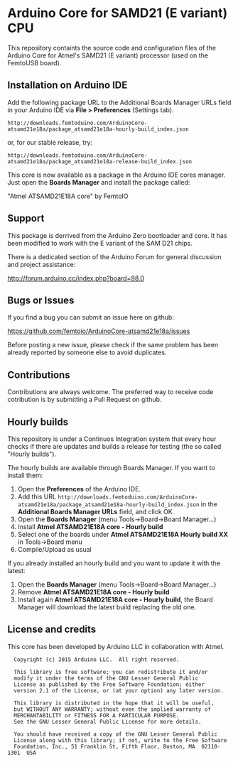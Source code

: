 # Arduino Core for SAMD21 (E variant) CPU

This repository containts the source code and configuration files of the Arduino Core
for Atmel's SAMD21 (E variant) processor (used on the FemtoUSB board).

## Installation on Arduino IDE

Add the following package URL to the Additional Boards Manager URLs field in your Arduino IDE via **File > Preferences** (Settings tab).
```
http://downloads.femtoduino.com/ArduinoCore-atsamd21e18a/package_atsamd21e18a-hourly-build_index.json
```

or, for our stable release, try:

```
http://downloads.femtoduino.com/ArduinoCore-atsamd21e18a/package_atsamd21e18a-release-build_index.json
```

This core is now available as a package in the Arduino IDE cores manager.
Just open the **Boards Manager** and install the package called:

"Atmel ATSAMD21E18A core" by FemtoIO

## Support

This package is derrived from the Arduino Zero bootloader and core. It has been modified to work with the E variant of the SAM D21 chips.

There is a dedicated section of the Arduino Forum for general discussion and project assistance:

http://forum.arduino.cc/index.php?board=98.0

## Bugs or Issues

If you find a bug you can submit an issue here on github:

https://github.com/femtoio/ArduinoCore-atsamd21e18a/issues

Before posting a new issue, please check if the same problem has been already reported by someone else
to avoid duplicates.

## Contributions

Contributions are always welcome. The preferred way to receive code cotribution is by submitting a 
Pull Request on github.

## Hourly builds

This repository is under a Continuos Integration system that every hour checks if there are updates and
builds a release for testing (the so called "Hourly builds").

The hourly builds are available through Boards Manager. If you want to install them:
  1. Open the **Preferences** of the Arduino IDE.
  2. Add this URL `http://downloads.femtoduino.com/ArduinoCore-atsamd21e18a/package_atsamd21e18a-hourly-build_index.json` in the **Additional Boards Manager URLs** field, and click OK.
  3. Open the **Boards Manager** (menu Tools->Board->Board Manager...)
  4. Install **Atmel ATSAMD21E18A core - Hourly build**
  5. Select one of the boards under **Atmel ATSAMD21E18A Hourly build XX** in Tools->Board menu
  6. Compile/Upload as usual

If you already installed an hourly build and you want to update it with the latest:
  1. Open the **Boards Manager** (menu Tools->Board->Board Manager...)
  2. Remove **Atmel ATSAMD21E18A core - Hourly build**
  3. Install again **Atmel ATSAMD21E18A core - Hourly build**, the Board Manager will download the latest build replacing the old one.

## License and credits

This core has been developed by Arduino LLC in collaboration with Atmel.

```
  Copyright (c) 2015 Arduino LLC.  All right reserved.

  This library is free software; you can redistribute it and/or
  modify it under the terms of the GNU Lesser General Public
  License as published by the Free Software Foundation; either
  version 2.1 of the License, or (at your option) any later version.

  This library is distributed in the hope that it will be useful,
  but WITHOUT ANY WARRANTY; without even the implied warranty of
  MERCHANTABILITY or FITNESS FOR A PARTICULAR PURPOSE.
  See the GNU Lesser General Public License for more details.

  You should have received a copy of the GNU Lesser General Public
  License along with this library; if not, write to the Free Software
  Foundation, Inc., 51 Franklin St, Fifth Floor, Boston, MA  02110-1301  USA
```
